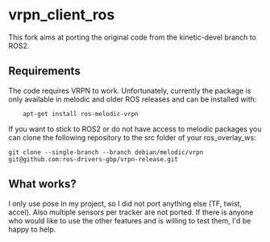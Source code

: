 # vrpn_client_ros
This fork aims at porting the original code from the kinetic-devel branch to ROS2.

## Requirements

The code requires VRPN to work. Unfortunately, currently the package is only
available in melodic and older ROS releases and can be installed with:
```
    apt-get install ros-melodic-vrpn
```

If you want to stick to ROS2 or do not have access to melodic packages you can
clone the following repository to the src folder of your ros_overlay_ws:
```
git clone --single-branch --branch debian/melodic/vrpn git@github.com:ros-drivers-gbp/vrpn-release.git
```

## What works?

I only use pose in my project, so I did not port anything else (TF, twist, accel). Also multiple sensors per tracker are not ported.
If there is anyone who would like to use the other features and is willing to test them, I'd be happy to help.
